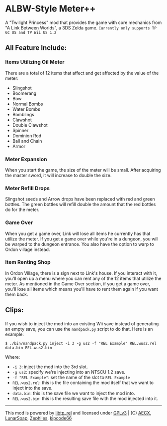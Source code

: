 

# ALBW-Style Meter++
A "Twilight Princess" mod that provides the game with core mechanics from "A Link Between Worlds", a 3DS Zelda game.
`Currently only supports TP GC US and TP Wii US 1.2`

## All Feature Include:
### Items Utilizing Oil Meter
There are a total of 12 items that affect and get affected by the value of the meter:

* Slingshot
* Boomerang
* Bow
* Normal Bombs
* Water Bombs
* Bomblings
* Clawshot
* Double Clawshot
* Spinner
* Dominion Rod
* Ball and Chain
* Armor

### Meter Expansion
When you start the game, the size of the meter will be small. After acquiring the master sword, it will increase to double the size.

### Meter Refill Drops
Slingshot seeds and Arrow drops have been replaced with red and green bottles. The green bottles will refill double the amount that the red bottles do for the meter.

### Game Over
When you get a game over, Link will lose all items he currently has that utilize the meter. If you get a game over while you're in a dungeon, you will be warped to the dungeon entrance. You also have the option to warp to Ordon village instead.

### Item Renting Shop
In Ordon Village, there is a sign next to Link's house. If you interact with it, you'll open up a menu where you can rent any of the 12 items that utilize the meter. As mentioned in the Game Over
section, if you get a game over, you'll lose all items which means you'll have to rent them again if you want them back.

## Clips:
### 





If you wish to inject the mod into an existing Wii save instead of generating an empty save, you can use the `nandpack.py` script to do that. Here is an example:

```shell
$ ./bin/nandpack.py inject -i 3 -g us2 -f "REL Example" REL.wus2.rel data.bin REL.wus2.bin
```

Where:
- `-i 3`: inject the mod into the 3rd slot.
- `-g us2`: specify we're injecting into an NTSCU 1.2 save.
- `-f "REL Example"`: set the name of the slot to `REL Example`
- `REL.wus2.rel`: this is the file containing the mod itself that we want to inject into the save.
- `data.bin`: this is the save file we want to inject the mod into.
- `REL.wus2.bin`: this is the resulting save file with the mod injected into it.

---
This mod is powered by [libtp_rel](//github.com/zsrtp/libtp_rel) and licensed under [GPLv3](/LICENSE) | (C) [AECX](//github.com/AECX), [LunarSoap](//github.com/lunarsoap5), [Zephiles](//github.com/Zephiles), [kipcode66](//github.com/kipcode66)

